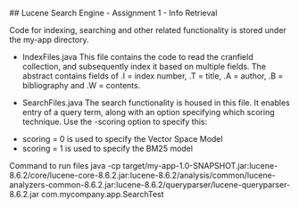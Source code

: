 ## Lucene Search Engine - Assignment 1 - Info Retrieval 

Code for indexing, searching and other related functionality is stored under the my-app directory. 

+ IndexFiles.java 
This file contains the code to read the cranfield collection, and subsequently index it based on multiple fields. The abstract contains 
fields of .I = index number, .T = title, .A = author, .B = bibliography and .W = contents. 

+ SearchFiles.java 
The search functionality is housed in this file. It enables entry of a query term, along with an option specifying which scoring
technique. Use the -scoring option to specify this:
- scoring = 0 is used to specify the Vector Space Model 
- scoring = 1 is used to specify the BM25 model 

Command to run files java -cp target/my-app-1.0-SNAPSHOT.jar:lucene-8.6.2/core/lucene-core-8.6.2.jar:lucene-8.6.2/analysis/common/lucene-analyzers-common-8.6.2.jar:lucene-8.6.2/queryparser/lucene-queryparser-8.6.2.jar com.mycompany.app.SearchTest
